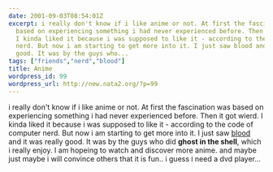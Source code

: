 ```yaml
---
date: 2001-09-03T08:54:01Z
excerpt: i really don't know if i like anime or not. At first the fascination was
  based on experiencing something i had never experienced before. Then it got wierd.
  I kinda liked it because i was supposed to like it - according to the code of computer
  nerd. But now i am starting to get more into it. I just saw blood and it was really
  good. It was by the guys who...
tags: ["friends","nerd","blood"]
title: Anime
wordpress_id: 99
wordpress_url: http://new.nata2.org/?p=99
---
```


i really don't know if i like anime or not. At first the fascination was based on experiencing something i had never experienced before. Then it got wierd. I kinda liked it because i was supposed to like it - according to the code of computer nerd. But now i am starting to get more into it. I just saw <a href="http://www.bloodthemovie.com">blood</a> and it was really good. It was by the guys who did <b>ghost in the shell</b>, which i really enjoy. I am hopeing to watch and discover more anime. and maybe just maybe i will convince others that it is fun.. i guess i need a dvd player...
